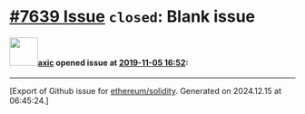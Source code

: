 # [\#7639 Issue](https://github.com/ethereum/solidity/issues/7639) `closed`: Blank issue

#### <img src="https://avatars.githubusercontent.com/u/20340?v=4" width="50">[axic](https://github.com/axic) opened issue at [2019-11-05 16:52](https://github.com/ethereum/solidity/issues/7639):






-------------------------------------------------------------------------------



[Export of Github issue for [ethereum/solidity](https://github.com/ethereum/solidity). Generated on 2024.12.15 at 06:45:24.]
